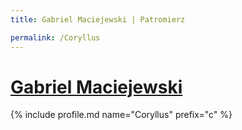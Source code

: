 ```yaml
---
title: Gabriel Maciejewski | Patromierz

permalink: /Coryllus
---
```


# [Gabriel Maciejewski](https://patronite.pl/Coryllus)

{% include profile.md name="Coryllus" prefix="c" %}
